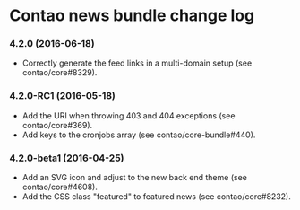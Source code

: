 # Contao news bundle change log

### 4.2.0 (2016-06-18)

 * Correctly generate the feed links in a multi-domain setup (see contao/core#8329).

### 4.2.0-RC1 (2016-05-18)

 * Add the URI when throwing 403 and 404 exceptions (see contao/core#369).
 * Add keys to the cronjobs array (see contao/core-bundle#440).

### 4.2.0-beta1 (2016-04-25)

 * Add an SVG icon and adjust to the new back end theme (see contao/core#4608).
 * Add the CSS class "featured" to featured news (see contao/core#8232).
